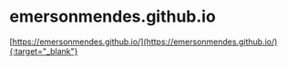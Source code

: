 # emersonmendes.github.io

[https://emersonmendes.github.io/](https://emersonmendes.github.io/){:target="_blank"} 

